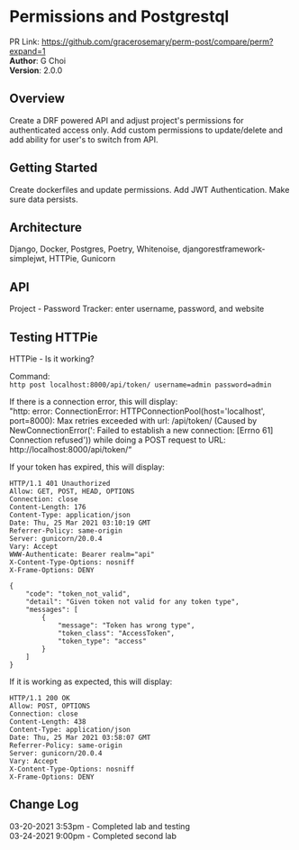 # Permissions and Postgrestql

PR Link: https://github.com/gracerosemary/perm-post/compare/perm?expand=1  
**Author**: G Choi   
**Version**: 2.0.0   

## Overview
Create a DRF powered API and adjust project's permissions for authenticated access only. Add custom permissions to update/delete and add ability for user's to switch from API.  

## Getting Started
Create dockerfiles and update permissions. Add JWT Authentication. Make sure data persists.  

## Architecture
Django, Docker, Postgres, Poetry, Whitenoise, djangorestframework-simplejwt, HTTPie, Gunicorn   

## API
Project - Password Tracker: enter username, password, and website   

## Testing HTTPie
HTTPie - Is it working?

Command:  
`http post localhost:8000/api/token/ username=admin password=admin`

If there is a connection error, this will display:  
"http: error: ConnectionError: HTTPConnectionPool(host='localhost', port=8000): Max retries exceeded with url: /api/token/ (Caused by NewConnectionError(': Failed to establish a new connection: [Errno 61] Connection refused')) while doing a POST request to URL: http://localhost:8000/api/token/“  

If your token has expired, this will display:  
```
HTTP/1.1 401 Unauthorized  
Allow: GET, POST, HEAD, OPTIONS  
Connection: close  
Content-Length: 176 
Content-Type: application/json  
Date: Thu, 25 Mar 2021 03:10:19 GMT  
Referrer-Policy: same-origin  
Server: gunicorn/20.0.4  
Vary: Accept  
WWW-Authenticate: Bearer realm="api"  
X-Content-Type-Options: nosniff  
X-Frame-Options: DENY  
```
```
{
    "code": "token_not_valid",
    "detail": "Given token not valid for any token type",
    "messages": [
        {
            "message": "Token has wrong type",
            "token_class": "AccessToken",
            "token_type": "access"
        }
    ]
}
```

If it is working as expected, this will display:
```
HTTP/1.1 200 OK  
Allow: POST, OPTIONS  
Connection: close  
Content-Length: 438  
Content-Type: application/json  
Date: Thu, 25 Mar 2021 03:58:07 GMT  
Referrer-Policy: same-origin  
Server: gunicorn/20.0.4  
Vary: Accept  
X-Content-Type-Options: nosniff  
X-Frame-Options: DENY  
```

## Change Log
03-20-2021 3:53pm - Completed lab and testing  
03-24-2021 9:00pm - Completed second lab